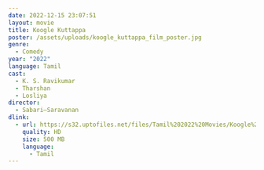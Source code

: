 ```yaml
---
date: 2022-12-15 23:07:51
layout: movie
title: Koogle Kuttappa
poster: /assets/uploads/koogle_kuttappa_film_poster.jpg
genre:
  - Comedy
year: "2022"
language: Tamil
cast:
  - K. S. Ravikumar
  - Tharshan
  - Losliya
director:
  - Sabari–Saravanan
dlink:
  - url: https://s32.uptofiles.net/files/Tamil%202022%20Movies/Koogle%20Kuttappa%20(2022)/Koogle%20Kuttappa%20(Original)/Koogle%20Kuttappa%20(640x360)/Koogle%20Kuttappa%202022%20HD.mp4
    quality: HD
    size: 500 MB
    language:
      - Tamil
---
```

